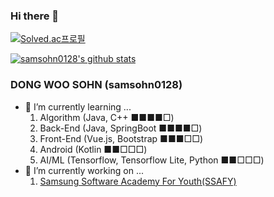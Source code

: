 ### Hi there 👋

[![Solved.ac프로필](http://mazassumnida.wtf/api/v2/generate_badge?boj=samsohn0128)](https://solved.ac/samsohn0128)

[![samsohn0128's github stats](https://github-readme-stats.vercel.app/api?username=samsohn0128&theme=gotham)](https://github.com/anuraghazra/github-readme-stats)

### DONG WOO SOHN (samsohn0128)
- 🌱 I’m currently learning ...
    1. Algorithm (Java, C++ ■■■■□)
    2. Back-End (Java, SpringBoot ■■■■□)
    3. Front-End (Vue.js, Bootstrap ■■■□□)
    4. Android (Kotlin ■■□□□)
    5. AI/ML (Tensorflow, Tensorflow Lite, Python ■■□□□)
- 🔭 I’m currently working on ...
    1. [Samsung Software Academy For Youth(SSAFY)](https://www.ssafy.com/ksp/jsp/swp/swpMain.jsp)
<!--
**samsohn0128/samsohn0128** is a ✨ _special_ ✨ repository because its `README.md` (this file) appears on your GitHub profile.

Here are some ideas to get you started:

- 🔭 I’m currently working on ...
- 🌱 I’m currently learning ...
- 👯 I’m looking to collaborate on ...
- 🤔 I’m looking for help with ...
- 💬 Ask me about ...
- 📫 How to reach me: ...
- 😄 Pronouns: ...
- ⚡ Fun fact: ...
-->
